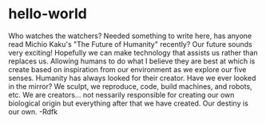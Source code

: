 # hello-world
Who watches the watchers?
Needed something to write here, has anyone read Michio Kaku's "The Future of Humanity" recently? Our future sounds very exciting! Hopefully we can make technology that assists us rather than replaces us. Allowing humans to do what I believe they are best at which is create based on inspiration from our environment as we explore our five senses. Humanity has always looked for their creator. Have we ever looked in the mirror? We sculpt, we reproduce, code, build machines, and robots, etc. We are creators... not nessarily responsible for creating our own biological origin but everything after that we have created. Our destiny is our own. -Rdfk
